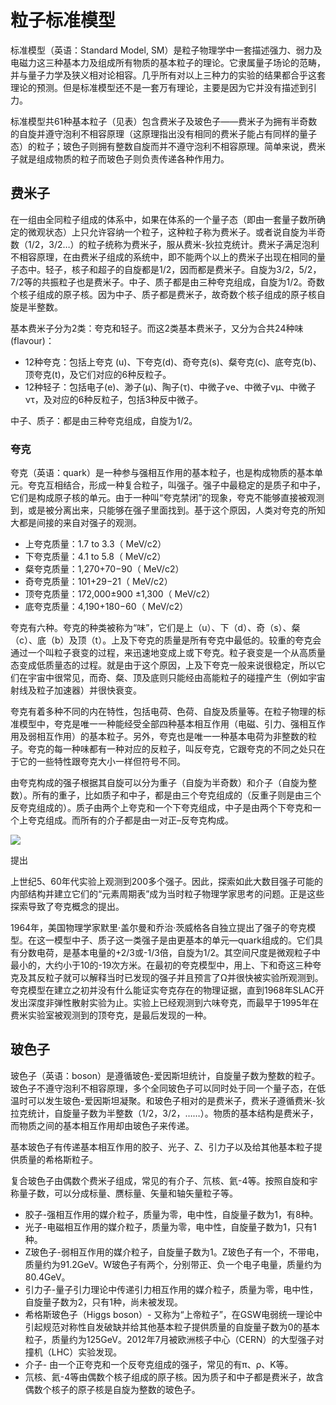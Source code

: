 
# 粒子标准模型

标准模型（英语：Standard Model, SM）是粒子物理学中一套描述强力、弱力及电磁力这三种基本力及组成所有物质的基本粒子的理论。它隶属量子场论的范畴，并与量子力学及狭义相对论相容。几乎所有对以上三种力的实验的结果都合乎这套理论的预测。但是标准模型还不是一套万有理论，主要是因为它并没有描述到引力。

标准模型共61种基本粒子（见表）包含费米子及玻色子——费米子为拥有半奇数的自旋并遵守泡利不相容原理（这原理指出没有相同的费米子能占有同样的量子态）的粒子；玻色子则拥有整数自旋而并不遵守泡利不相容原理。简单来说，费米子就是组成物质的粒子而玻色子则负责传递各种作用力。

## 费米子

在一组由全同粒子组成的体系中，如果在体系的一个量子态（即由一套量子数所确定的微观状态）上只允许容纳一个粒子，这种粒子称为费米子。或者说自旋为半奇数（1/2，3/2…）的粒子统称为费米子，服从费米-狄拉克统计。费米子满足泡利不相容原理，在由费米子组成的系统中，即不能两个以上的费米子出现在相同的量子态中。轻子，核子和超子的自旋都是1/2，因而都是费米子。自旋为3/2，5/2，7/2等的共振粒子也是费米子。中子、质子都是由三种夸克组成，自旋为1/2。奇数个核子组成的原子核。因为中子、质子都是费米子，故奇数个核子组成的原子核自旋是半整数。

基本费米子分为2类：夸克和轻子。而这2类基本费米子，又分为合共24种味(flavour)：

- 12种夸克：包括上夸克 (u)、下夸克(d)、奇夸克(s)、粲夸克(c)、底夸克(b)、顶夸克(t)，及它们对应的6种反粒子。
- 12种轻子：包括电子(e)、渺子(μ)、陶子(τ)、中微子νe、中微子νμ、中微子ντ，及对应的6种反粒子，包括3种反中微子。
  
中子、质子：都是由三种夸克组成，自旋为1/2。

### 夸克

夸克（英语：quark）是一种参与强相互作用的基本粒子，也是构成物质的基本单元。夸克互相结合，形成一种复合粒子，叫强子。强子中最稳定的是质子和中子，它们是构成原子核的单元。由于一种叫“夸克禁闭”的现象，夸克不能够直接被观测到，或是被分离出来，只能够在强子里面找到。基于这个原因，人类对夸克的所知大都是间接的来自对强子的观测。

- 上夸克质量：1.7 to 3.3（ MeV/c2）
- 下夸克质量：4.1 to 5.8（ MeV/c2）
- 粲夸克质量：1,270+70−90（ MeV/c2）
- 奇夸克质量：101+29−21（ MeV/c2）
- 顶夸克质量：172,000±900 ±1,300（ MeV/c2）
- 底夸克质量：4,190+180−60（ MeV/c2）

夸克有六种。夸克的种类被称为“味”，它们是上（u）、下（d）、奇（s）、粲（c）、底（b）及顶（t）。上及下夸克的质量是所有夸克中最低的。较重的夸克会通过一个叫粒子衰变的过程，来迅速地变成上或下夸克。粒子衰变是一个从高质量态变成低质量态的过程。就是由于这个原因，上及下夸克一般来说很稳定，所以它们在宇宙中很常见，而奇、粲、顶及底则只能经由高能粒子的碰撞产生（例如宇宙射线及粒子加速器）并很快衰变。

夸克有着多种不同的内在特性，包括电荷、色荷、自旋及质量等。在粒子物理的标准模型中，夸克是唯一一种能经受全部四种基本相互作用（电磁、引力、强相互作用及弱相互作用）的基本粒子。另外，夸克也是唯一一种基本电荷为非整数的粒子。夸克的每一种味都有一种对应的反粒子，叫反夸克，它跟夸克的不同之处只在于它的一些特性跟夸克大小一样但符号不同。

由夸克构成的强子根据其自旋可以分为重子（自旋为半奇数）和介子（自旋为整数）。所有的重子，比如质子和中子，都是由三个夸克组成的（反重子则是由三个反夸克组成的）。质子由两个上夸克和一个下夸克组成，中子是由两个下夸克和一个上夸克组成。而所有的介子都是由一对正–反夸克构成。

![](assets/quark.webp)

提出

上世纪5、60年代实验上观测到200多个强子。因此，探索如此大数目强子可能的内部结构并建立它们的“元素周期表”成为当时粒子物理学家思考的问题。正是这些探索导致了夸克概念的提出。

1964年，美国物理学家默里·盖尔曼和乔治·茨威格各自独立提出了强子的夸克模型。在这一模型中子、质子这一类强子是由更基本的单元—quark组成的。它们具有分数电荷，是基本电量的+2/3或-1/3倍，自旋为1/2。其空间尺度是微观粒子中最小的，大约小于10的-19次方米。在最初的夸克模型中，用上、下和奇这三种夸克及其反粒子就可以解释当时已发现的强子并且预言了Ω并很快被实验所观测到。夸克模型在建立之初并没有什么能证实夸克存在的物理证据，直到1968年SLAC开发出深度非弹性散射实验为止。实验上已经观测到六味夸克，而最早于1995年在费米实验室被观测到的顶夸克，是最后发现的一种。

## 玻色子

玻色子（英语：boson）是遵循玻色-爱因斯坦统计，自旋量子数为整数的粒子。玻色子不遵守泡利不相容原理，多个全同玻色子可以同时处于同一个量子态，在低温时可以发生玻色-爱因斯坦凝聚。和玻色子相对的是费米子，费米子遵循费米-狄拉克统计，自旋量子数为半整数（1/2，3/2，……）。物质的基本结构是费米子，而物质之间的基本相互作用却由玻色子来传递。

基本玻色子有传递基本相互作用的胶子、光子、Z、引力子以及给其他基本粒子提供质量的希格斯粒子。

复合玻色子由偶数个费米子组成，常见的有介子、氘核、氦-4等。按照自旋和宇称量子数，可以分成标量、赝标量、矢量和轴矢量粒子等。

- 胶子-强相互作用的媒介粒子，质量为零，电中性，自旋量子数为1，有8种。
- 光子-电磁相互作用的媒介粒子，质量为零，电中性，自旋量子数为1，只有1种。
- Z玻色子-弱相互作用的媒介粒子，自旋量子数为1。Z玻色子有一个，不带电，质量约为91.2GeV。W玻色子有两个，分别带正、负一个电子电量，质量约为80.4GeV。
- 引力子-量子引力理论中传递引力相互作用的媒介粒子，质量为零，电中性，自旋量子数为2，只有1种，尚未被发现。
- 希格斯玻色子（Higgs boson）- 又称为“上帝粒子”，在GSW电弱统一理论中引起规范对称性自发破缺并给其他基本粒子提供质量的自旋量子数为0的基本粒子，质量约为125GeV。2012年7月被欧洲核子中心（CERN）的大型强子对撞机（LHC）实验发现。
- 介子- 由一个正夸克和一个反夸克组成的强子，常见的有π、ρ、K等。
- 氘核、氦-4等由偶数个核子组成的原子核。因为质子和中子都是费米子，故含偶数个核子的原子核是自旋为整数的玻色子。

